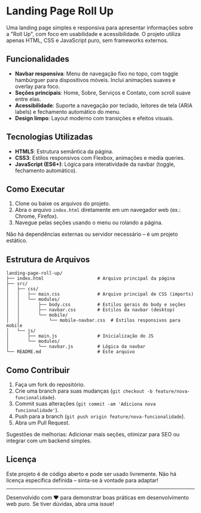# Landing Page Roll Up

Uma landing page simples e responsiva para apresentar informações sobre a "Roll Up", com foco em usabilidade e acessibilidade. O projeto utiliza apenas HTML, CSS e JavaScript puro, sem frameworks externos.

## Funcionalidades

- **Navbar responsiva**: Menu de navegação fixo no topo, com toggle hambúrguer para dispositivos móveis. Inclui animações suaves e overlay para foco.
- **Seções principais**: Home, Sobre, Serviços e Contato, com scroll suave entre elas.
- **Acessibilidade**: Suporte a navegação por teclado, leitores de tela (ARIA labels) e fechamento automático do menu.
- **Design limpo**: Layout moderno com transições e efeitos visuais.

## Tecnologias Utilizadas

- **HTML5**: Estrutura semântica da página.
- **CSS3**: Estilos responsivos com Flexbox, animações e media queries.
- **JavaScript (ES6+)**: Lógica para interatividade da navbar (toggle, fechamento automático).

## Como Executar

1. Clone ou baixe os arquivos do projeto.
2. Abra o arquivo `index.html` diretamente em um navegador web (ex.: Chrome, Firefox).
3. Navegue pelas seções usando o menu ou rolando a página.

Não há dependências externas ou servidor necessário – é um projeto estático.

## Estrutura de Arquivos

```
landing-page-roll-up/
├── index.html                    # Arquivo principal da página
├── src/
│   ├── css/
│   │   ├── main.css              # Arquivo principal de CSS (imports)
│   │   └── modules/
│   │       ├── body.css          # Estilos gerais do body e seções
│   │       ├── navbar.css        # Estilos da navbar (desktop)
│   │       └── mobile/
│   │           └── mobile-navbar.css  # Estilos responsivos para mobile
│   └── js/
│       ├── main.js               # Inicialização do JS
│       └── modules/
│           └── navbar.js         # Lógica da navbar
└── README.md                     # Este arquivo
```

## Como Contribuir

1. Faça um fork do repositório.
2. Crie uma branch para suas mudanças (`git checkout -b feature/nova-funcionalidade`).
3. Commit suas alterações (`git commit -am 'Adiciona nova funcionalidade'`).
4. Push para a branch (`git push origin feature/nova-funcionalidade`).
5. Abra um Pull Request.

Sugestões de melhorias: Adicionar mais seções, otimizar para SEO ou integrar com um backend simples.

## Licença

Este projeto é de código aberto e pode ser usado livremente. Não há licença específica definida – sinta-se à vontade para adaptar!

---

Desenvolvido com ❤️ para demonstrar boas práticas em desenvolvimento web puro. Se tiver dúvidas, abra uma issue!
